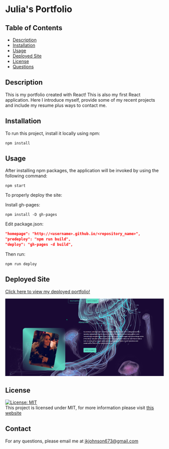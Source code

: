 # Julia's Portfolio

## Table of Contents

- [Description](#description)
- [Installation](#installation)
- [Usage](#usage)
- [Deployed Site](#deployed-site)
- [License](#license)
- [Questions](#questions)

## Description

This is my portfolio created with React! This is also my first React application. Here I introduce myself, provide some of my recent projects and include my resume plus ways to contact me.

## Installation

To run this project, install it locally using npm:

```
npm install
```

## Usage

After installing npm packages, the application will be invoked by using the following command:

```
npm start
```

To properly deploy the site: 


Install gh-pages:

```
npm install -D gh-pages
```

Edit package.json:

```json
"homepage": "http://<username>.github.io/<repository_name>",
"predeploy": "npm run build",
"deploy": "gh-pages -d build",
```

Then run:

```
npm run deploy
```

## Deployed Site
<a href="https://jjohnson673.github.io/Portfolio_2.0/" target="_blank"  rel="noreferrer">Click here to view my deployed portfolio!</a>

![My Portfolio](./src/assets/portfolio_pic.png)

## License 
[![License: MIT](https://img.shields.io/badge/License-MIT-yellow.svg)](https://opensource.org/licenses/MIT) <br>
This project is licensed under MIT, for more information please visit [this website](https://opensource.org/licenses/MIT)

## Contact

For any questions, please email me at jkjohnson673@gmail.com